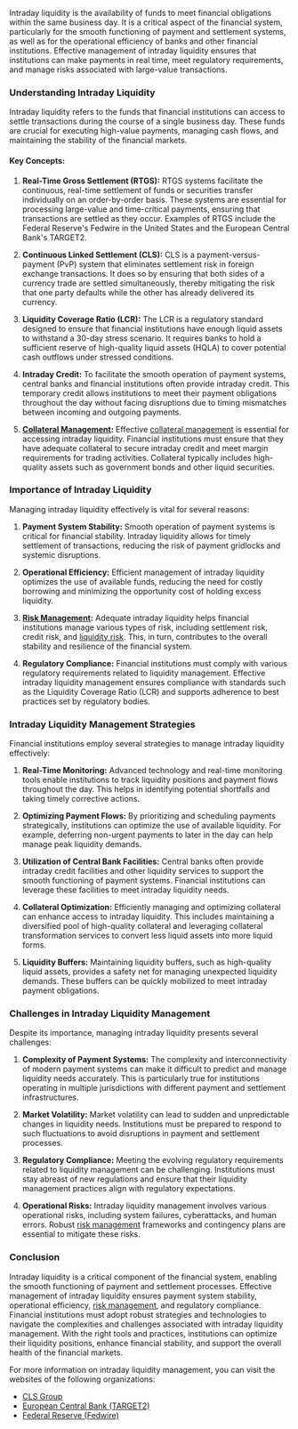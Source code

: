 Intraday liquidity is the availability of funds to meet financial obligations within the same business day. It is a critical aspect of the financial system, particularly for the smooth functioning of payment and settlement systems, as well as for the operational efficiency of banks and other financial institutions. Effective management of intraday liquidity ensures that institutions can make payments in real time, meet regulatory requirements, and manage risks associated with large-value transactions.

### Understanding Intraday Liquidity

Intraday liquidity refers to the funds that financial institutions can access to settle transactions during the course of a single business day. These funds are crucial for executing high-value payments, managing cash flows, and maintaining the stability of the financial markets. 

#### Key Concepts:

1. **Real-Time Gross Settlement (RTGS):**
   RTGS systems facilitate the continuous, real-time settlement of funds or securities transfer individually on an order-by-order basis. These systems are essential for processing large-value and time-critical payments, ensuring that transactions are settled as they occur. Examples of RTGS include the Federal Reserve's Fedwire in the United States and the European Central Bank's TARGET2.

2. **Continuous Linked Settlement (CLS):**
   CLS is a payment-versus-payment (PvP) system that eliminates settlement risk in foreign exchange transactions. It does so by ensuring that both sides of a currency trade are settled simultaneously, thereby mitigating the risk that one party defaults while the other has already delivered its currency.

3. **Liquidity Coverage Ratio (LCR):**
   The LCR is a regulatory standard designed to ensure that financial institutions have enough liquid assets to withstand a 30-day stress scenario. It requires banks to hold a sufficient reserve of high-quality liquid assets (HQLA) to cover potential cash outflows under stressed conditions.

4. **Intraday Credit:**
   To facilitate the smooth operation of payment systems, central banks and financial institutions often provide intraday credit. This temporary credit allows institutions to meet their payment obligations throughout the day without facing disruptions due to timing mismatches between incoming and outgoing payments.

5. **[Collateral Management](../c/collateral_management.md):**
   Effective [collateral management](../c/collateral_management.md) is essential for accessing intraday liquidity. Financial institutions must ensure that they have adequate collateral to secure intraday credit and meet margin requirements for trading activities. Collateral typically includes high-quality assets such as government bonds and other liquid securities.

### Importance of Intraday Liquidity

Managing intraday liquidity effectively is vital for several reasons:

1. **Payment System Stability:**
   Smooth operation of payment systems is critical for financial stability. Intraday liquidity allows for timely settlement of transactions, reducing the risk of payment gridlocks and systemic disruptions.

2. **Operational Efficiency:**
   Efficient management of intraday liquidity optimizes the use of available funds, reducing the need for costly borrowing and minimizing the opportunity cost of holding excess liquidity.

3. **[Risk Management](../r/risk_management.md):**
   Adequate intraday liquidity helps financial institutions manage various types of risk, including settlement risk, credit risk, and [liquidity risk](../l/liquidity_risk.md). This, in turn, contributes to the overall stability and resilience of the financial system.

4. **Regulatory Compliance:**
   Financial institutions must comply with various regulatory requirements related to liquidity management. Effective intraday liquidity management ensures compliance with standards such as the Liquidity Coverage Ratio (LCR) and supports adherence to best practices set by regulatory bodies.

### Intraday Liquidity Management Strategies

Financial institutions employ several strategies to manage intraday liquidity effectively:

1. **Real-Time Monitoring:**
   Advanced technology and real-time monitoring tools enable institutions to track liquidity positions and payment flows throughout the day. This helps in identifying potential shortfalls and taking timely corrective actions.

2. **Optimizing Payment Flows:**
   By prioritizing and scheduling payments strategically, institutions can optimize the use of available liquidity. For example, deferring non-urgent payments to later in the day can help manage peak liquidity demands.

3. **Utilization of Central Bank Facilities:**
   Central banks often provide intraday credit facilities and other liquidity services to support the smooth functioning of payment systems. Financial institutions can leverage these facilities to meet intraday liquidity needs.

4. **Collateral Optimization:**
   Efficiently managing and optimizing collateral can enhance access to intraday liquidity. This includes maintaining a diversified pool of high-quality collateral and leveraging collateral transformation services to convert less liquid assets into more liquid forms.

5. **Liquidity Buffers:**
   Maintaining liquidity buffers, such as high-quality liquid assets, provides a safety net for managing unexpected liquidity demands. These buffers can be quickly mobilized to meet intraday payment obligations.

### Challenges in Intraday Liquidity Management

Despite its importance, managing intraday liquidity presents several challenges:

1. **Complexity of Payment Systems:**
   The complexity and interconnectivity of modern payment systems can make it difficult to predict and manage liquidity needs accurately. This is particularly true for institutions operating in multiple jurisdictions with different payment and settlement infrastructures.

2. **Market Volatility:**
   Market volatility can lead to sudden and unpredictable changes in liquidity needs. Institutions must be prepared to respond to such fluctuations to avoid disruptions in payment and settlement processes.

3. **Regulatory Compliance:**
   Meeting the evolving regulatory requirements related to liquidity management can be challenging. Institutions must stay abreast of new regulations and ensure that their liquidity management practices align with regulatory expectations.

4. **Operational Risks:**
   Intraday liquidity management involves various operational risks, including system failures, cyberattacks, and human errors. Robust [risk management](../r/risk_management.md) frameworks and contingency plans are essential to mitigate these risks.

### Conclusion

Intraday liquidity is a critical component of the financial system, enabling the smooth functioning of payment and settlement processes. Effective management of intraday liquidity ensures payment system stability, operational efficiency, [risk management](../r/risk_management.md), and regulatory compliance. Financial institutions must adopt robust strategies and technologies to navigate the complexities and challenges associated with intraday liquidity management. With the right tools and practices, institutions can optimize their liquidity positions, enhance financial stability, and support the overall health of the financial markets.

For more information on intraday liquidity management, you can visit the websites of the following organizations:

- [CLS Group](https://www.cls-group.com/)
- [European Central Bank (TARGET2)](https://www.ecb.europa.eu/paym/target/target2/html/index.en.html)
- [Federal Reserve (Fedwire)](https://www.frbservices.org/financial-services/wires/index.html)